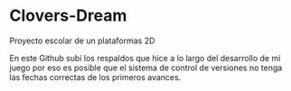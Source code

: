 # Clovers-Dream

Proyecto escolar de un plataformas 2D

En este Github subí los respaldos que hice a lo largo
del desarrollo de mi juego por eso es posible que el
sistema de control de versiones no tenga las fechas
correctas de los primeros avances.
